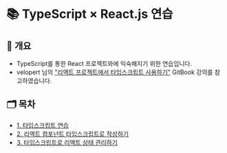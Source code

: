 # 📚 TypeScript × React.js 연습

## 📃 개요

- TypeScript를 통한 React 프로젝트와에 익숙해지기 위한 연습입니다.
- velopert 님의 <a href="https://react.vlpt.us/using-typescript/">"리액트 프로젝트에서 타입스크립트 사용하기"</a> GitBook 강의를 참고하였습니다.

## 🗂 목차

- <a href="https://github.com/uncyclocity/Study-TypeScript-React/tree/main/01-practice">1. 타입스크립트 연습</a>
- <a href="https://github.com/uncyclocity/Study-TypeScript-React/tree/main/02-ts-react-basic">2. 리액트 컴포넌트 타입스크립트로 작성하기</a>
- <a href="https://github.com/uncyclocity/Study-TypeScript-React/tree/main/03-ts-manage-state">3. 타입스크립트로 리액트 상태 관리하기</a>
